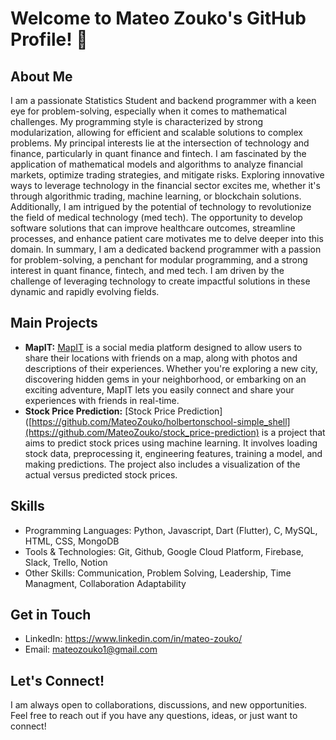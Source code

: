 # Welcome to Mateo Zouko's GitHub Profile! 👋

## About Me
I am a passionate Statistics Student and backend programmer with a keen eye for problem-solving, especially when it comes to mathematical challenges. My programming style is characterized by strong modularization, allowing for efficient and scalable solutions to complex problems.
My principal interests lie at the intersection of technology and finance, particularly in quant finance and fintech. I am fascinated by the application of mathematical models and algorithms to analyze financial markets, optimize trading strategies, and mitigate risks. Exploring innovative ways to leverage technology in the financial sector excites me, whether it's through algorithmic trading, machine learning, or blockchain solutions. Additionally, I am intrigued by the potential of technology to revolutionize the field of medical technology (med tech). The opportunity to develop software solutions that can improve healthcare outcomes, streamline processes, and enhance patient care motivates me to delve deeper into this domain.
In summary, I am a dedicated backend programmer with a passion for problem-solving, a penchant for modular programming, and a strong interest in quant finance, fintech, and med tech. I am driven by the challenge of leveraging technology to create impactful solutions in these dynamic and rapidly evolving fields.
## Main Projects
- **MapIT:**
  [MapIT](https://github.com/juanmaishere/MapIT) is a social media platform designed to allow users to share their locations with friends on a map, along with photos and descriptions of their experiences. Whether you're exploring a new city, discovering hidden gems in your neighborhood, or embarking on an exciting adventure, MapIT lets you easily connect and share your experiences with friends in real-time.
- **Stock Price Prediction:**
  [Stock Price Prediction]([https://github.com/MateoZouko/holbertonschool-simple_shell](https://github.com/MateoZouko/stock_price-prediction) is a project that aims to predict stock prices using machine learning. It involves loading stock data, preprocessing it, engineering features, training a model, and making predictions. The project also includes a visualization of the actual versus predicted stock prices.


## Skills
- Programming Languages: Python, Javascript, Dart (Flutter), C, MySQL, HTML, CSS, MongoDB
- Tools & Technologies: Git, Github, Google Cloud Platform, Firebase, Slack, Trello, Notion
- Other Skills: Communication, Problem Solving, Leadership, Time Managment, Collaboration Adaptability


## Get in Touch
- LinkedIn: https://www.linkedin.com/in/mateo-zouko/
- Email: mateozouko1@gmail.com

## Let's Connect!
I am always open to collaborations, discussions, and new opportunities. Feel free to reach out if you have any questions, ideas, or just want to connect!

